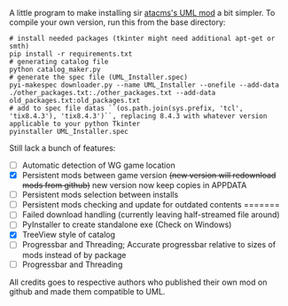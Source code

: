 A little program to make installing sir [atacms's UML mod](http://forum.worldoftanks.eu/index.php?/topic/457839-11000universal-model-loader-uml-change-only-the-appearance-of-your-own-tank/) a bit simpler. To compile your own version, run this from the base directory:

```
# install needed packages (tkinter might need additional apt-get or smth)
pip install -r requirements.txt
# generating catalog file
python catalog_maker.py
# generate the spec file (UML_Installer.spec)
pyi-makespec downloader.py --name UML_Installer --onefile --add-data ./other_packages.txt:./other_packages.txt --add-data old_packages.txt:old_packages.txt
# add to spec file datas ``(os.path.join(sys.prefix, 'tcl', 'tix8.4.3'), 'tix8.4.3')``, replacing 8.4.3 with whatever version applicable to your python Tkinter
pyinstaller UML_Installer.spec
```

Still lack a bunch of features:
- [ ] Automatic detection of WG game location
- [x] Persistent mods between game version ~~(new version will redownload mods from github)~~ new version now keep copies in APPDATA
- [ ] Persistent mods selection between installs
- [ ] Persistent mods checking and update for outdated contents
=======
- [ ] Failed download handling (currently leaving half-streamed file around)
- [ ] PyInstaller to create standalone exe (Check on Windows)
- [X] TreeView style of catalog
- [ ] Progressbar and Threading; Accurate progressbar relative to sizes of mods instead of by package
- [ ] Progressbar and Threading

All credits goes to respective authors who published their own mod on github and made them compatible to UML.
